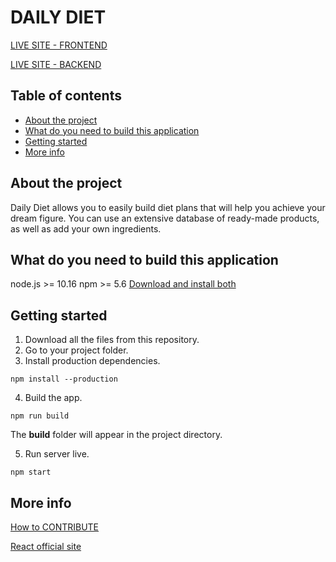 # DAILY DIET

[LIVE SITE - FRONTEND](https://daily-diet.pages.dev)

[LIVE SITE - BACKEND](https://daily-diet.herokuapp.com/)

## Table of contents

- [About the project]
- [What do you need to build this application]
- [Getting started]
- [More info]

## About the project

Daily Diet allows you to easily build diet plans that will help you achieve your dream figure. You can use an extensive database of ready-made products, as well as add your own ingredients.

## What do you need to build this application

node.js >= 10.16
npm >= 5.6
[Download and install both](https://nodejs.org/)

## Getting started

1. Download all the files from this repository.
2. Go to your project folder.
3. Install production dependencies.

```
npm install --production
```

4. Build the app.

```
npm run build
```

The **build** folder will appear in the project directory.

5. Run server live.

```
npm start
```

## More info

[How to CONTRIBUTE](./CONTRIBUTING.md)

[React official site](https://reactjs.org/docs/getting-started.html)

[about the project]: #about-the-project
[what do you need to build this application]: #what-do-you-need-to-build-this-application
[getting started]: #getting-started
[more info]: #more-info
